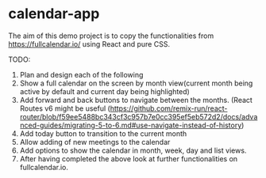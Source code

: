 # calendar-app
The aim of this demo project is to copy the functionalities from https://fullcalendar.io/ using React and pure CSS.

TODO: 
1. Plan and design each of the following 
2. Show a full calendar on the screen by month view(current month being active by default and current day being highlighted)
3. Add forward and back buttons to navigate between the months. (React Routes v6 might be useful (https://github.com/remix-run/react-router/blob/f59ee5488bc343cf3c957b7e0cc395ef5eb572d2/docs/advanced-guides/migrating-5-to-6.md#use-navigate-instead-of-history) 
4. Add today button to transition to the current month 
5. Allow adding of new meetings to the calendar
6. Add options to show the calendar in month, week, day and list views.
7. After having completed the above look at further functionalities on fullcalendar.io.
